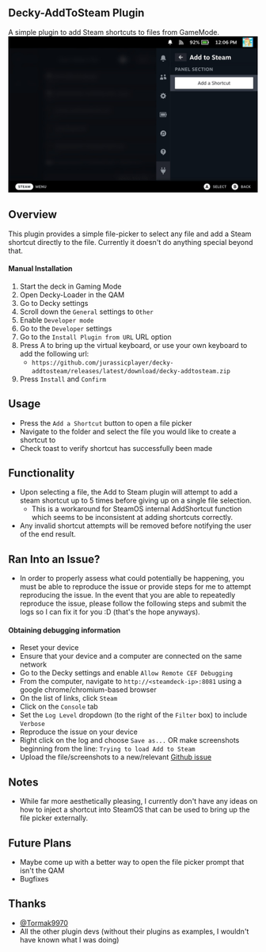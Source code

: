 ## Decky-AddToSteam Plugin
A simple plugin to add Steam shortcuts to files from GameMode.
![Main View](./assets/thumbnail.png)

## Overview
This plugin provides a simple file-picker to select any file and add a Steam shortcut directly to the file. Currently it doesn't do anything special beyond that.

#### Manual Installation
1. Start the deck in Gaming Mode
2. Open Decky-Loader in the QAM
3. Go to Decky settings
4. Scroll down the `General` settings to `Other`
5. Enable `Developer mode`
6. Go to the `Developer` settings
7. Go to the `Install Plugin from URL` URL option
8. Press A to bring up the virtual keyboard, or use your own keyboard to add the following url:
   - `https://github.com/jurassicplayer/decky-addtosteam/releases/latest/download/decky-addtosteam.zip`
9. Press `Install` and `Confirm`

## Usage
- Press the `Add a Shortcut` button to open a file picker
- Navigate to the folder and select the file you would like to create a shortcut to
- Check toast to verify shortcut has successfully been made

## Functionality
- Upon selecting a file, the Add to Steam plugin will attempt to add a steam shortcut up to 5 times before giving up on a single file selection.
   - This is a workaround for SteamOS internal AddShortcut function which seems to be inconsistent at adding shortcuts correctly.
- Any invalid shortcut attempts will be removed before notifying the user of the end result.

## Ran Into an Issue?
- In order to properly assess what could potentially be happening, you must be able to reproduce the issue or provide steps for me to attempt reproducing the issue. In the event that you are able to repeatedly reproduce the issue, please follow the following steps and submit the logs so I can fix it for you :D (that's the hope anyways).

#### Obtaining debugging information
- Reset your device
- Ensure that your device and a computer are connected on the same network
- Go to the Decky settings and enable `Allow Remote CEF Debugging`
- From the computer, navigate to `http://<steamdeck-ip>:8081` using a google chrome/chromium-based browser
- On the list of links, click `Steam`
- Click on the `Console` tab
- Set the `Log Level` dropdown (to the right of the `Filter` box) to include `Verbose`
- Reproduce the issue on your device
- Right click on the log and choose `Save as...` OR make screenshots beginning from the line: `Trying to load Add to Steam`
- Upload the file/screenshots to a new/relevant [Github issue](https://github.com/jurassicplayer/decky-addtosteam/issues)

## Notes
- While far more aesthetically pleasing, I currently don't have any ideas on how to inject a shortcut into SteamOS that can be used to bring up the file picker externally.

## Future Plans
- Maybe come up with a better way to open the file picker prompt that isn't the QAM
- Bugfixes

## Thanks
- [@Tormak9970](https://github.com/Tormak9970)
- All the other plugin devs (without their plugins as examples, I wouldn't have known what I was doing)
